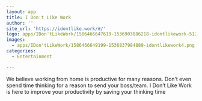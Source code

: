 ```yaml
---
layout: app
title: I Don't Like Work
author: ''
site_url: 'https://idontlike.work/#/'
logo: apps/IDon'tLikeWork/1586466647619-1536903886218-idontlikework-512.png
images:
  - apps/IDon'tLikeWork/1586466649199-1536837984889-idontlikework4.png
categories:
  - Entertainment

---
```

We believe working from home is productive for many reasons. Don’t even spend time thinking for a reason to send your boss/team. I Don’t Like Work is here to improve your productivity by saving your thinking time
